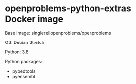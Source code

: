 # openproblems-python-extras Docker image

Base image: singlecellopenproblems/openproblems

OS: Debian Stretch

Python: 3.8

Python packages:

* pybedtools
* pyensembl
